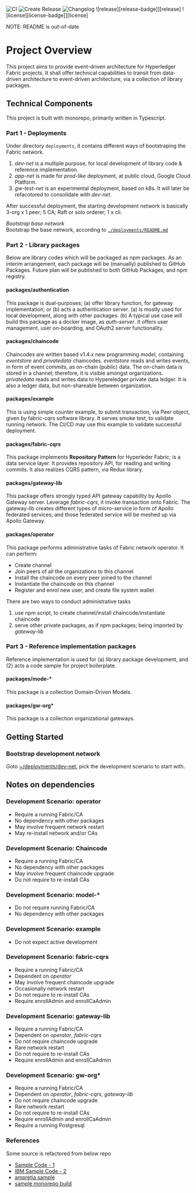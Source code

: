 ![CI](https://github.com/rtang03/open-platform-dlt/workflows/CI/badge.svg?branch=master)
![Create Release](https://github.com/rtang03/fabric-es/workflows/Create%20Release/badge.svg)
![Changelog](https://github.com/rtang03/fabric-es/workflows/Changelog/badge.svg)
![release][release-badge]][release]
![license][license-badge]][license]

NOTE: README is out-of-date

# Project Overview

This project aims to provide event-driven architecture for Hyperledger Fabric projects. It shall offer technical capabilities
to transit from data-driven architecture to event-driven architecture, via a collection of library packages.

## Technical Components

This project is built with monorepo, primarily written in Typescript.

### Part 1 - Deployments

Under directory `deployments`, it contains different ways of bootstraping the Fabric network.

1. _dev-net_ is a multiple purpose, for local development of library code & reference implementation.
2. _app-net_ is made for _prod-like_ deployment, at public cloud, Google Cloud Platform.
3. _gw-test-net_ is an experimental deployment, based on k8s. It will later be refacotored to consolidate with _dev-net_.

After successful deployment, the starting development network is basically 3-org x 1 peer; 5 CA; Raft or solo orderer; 1 x cli.

_Bootstrap base network_  
Bootstrap the base network, according to [`./deployments/README.md`](deployments/README.md)

### Part 2 - Library packages

Below are library codes which will be packaged as npm packages. As an interim arrangement, each package will be (manually)
published to GitHub Packages. Future plan will be published to both GitHub Packages, and npm registry.

#### packages/authentication

This package is dual-purposes; (a) offer library function, for gateway implementation; or (b) acts a authentication server.
(a) is mostly used for local development, along with other packages. (b) A typical use case will build this package as a
docker image, as _auth-server_. It offers user management, user on-boarding, and OAuth2 server functionality.

#### packages/chaincode

Chaincodes are written based v1.4.x new programming model, containing _eventstore_ and _privatedata_ chaincodes.
_eventstore_ reads and writes events, in form of event commits, as on-chain (public) data. The on-chain data is stored in a
channel; therefore, it is visible amongst organizations. _privatedata_ reads and writes data to Hypereledger private data ledger. It
is also a ledger data, but non-shareable between organization.

#### packages/example

This is using simple counter example, to submit transaction, via Peer object, given by fabric-cqrs software library.
It serves smoke test, to validate running network. The CI/CD may use this example to validate successful deployment.

#### packages/fabric-cqrs

This package implements **Repository Pattern** for Hyperleder Fabric; is a data service layer. It provides repository API, for
reading and writing commits. It also realizes CQRS pattern, via Redux library.

#### packages/gateway-lib

This package offers strongly typed API gateway capability by Apollo Gateway server. Leverage _fabric-cqrs_, it invoke transaction
onto Fabric. The gateway-lib creates different types of micro-service in form of Apollo federated services; and those
federated service will be meshed up via Apollo Gateway.

#### packages/operator

This package performs administrative tasks of Fabric network operator. It can perform:

- Create channel
- Join peers of all the organizations to this channel
- Install the chaincode on every peer joined to the channel
- Instantiate the chaincode on this channel
- Register and enrol new user, and create file system wallet

There are two ways to conduct administrative tasks

1. use npm script, to create channel/install chaincode/instantiate chaincode
2. serve other private packages, as if npm packages; being imported by _gateway-lib_

### Part 3 - Reference implementation packages

Reference implementation is used for (a) library package development, and (2) acts a code sample for project boilerplate.

#### packages/mode-\*

This package is a collection Domain-Driven Models.

#### packages/gw-org\*

This package is a collection organizational gateways.

## Getting Started

### Bootstrap development network

Goto [~/deployments/dev-net](./deployments/dev-net/README.md), pick the development scenario to start with.

## Notes on dependencies

### Development Scenario: operator

- Require a running Fabric/CA
- No dependency with other packages
- May involve frequent network restart
- May re-install network and/or CAs

### Development Scenario: Chaincode

- Require a running Fabric/CA
- No dependency with other packages
- May involve frequent chaincode upgrade
- Do not require to re-install CAs

### Development Scenario: model-*

- Do not require running Fabric/CA
- No dependency with other packages

### Development Scenario: example

- Do not expect active development

### Development Scenario: fabric-cqrs

- Require a running Fabric/CA
- Dependent on _operator_
- May involve frequent chaincode upgrade
- Occasionally network restart
- Do not require to re-install CAs
- Require enrollAdmin and enrollCaAdmin

### Development Scenario: gateway-lib

- Require a running Fabric/CA
- Dependent on _operator_, _fabric-cqrs_
- Do not require chaincode upgrade
- Rare network restart
- Do not require to re-install CAs
- Require enrollAdmin and enrollCaAdmin

### Development Scenario: gw-org*

- Require a running Fabric/CA
- Dependent on _operator_, _fabric-cqrs_, _gateway-lib_
- Do not require chaincode upgrade
- Rare network restart
- Do not require to re-install CAs
- Require enrollAdmin and enrollCaAdmin
- Require a running Postgresql

### References

Some source is refactored from below repo  
- [Sample Code - 1](https://github.com/kevin-hf/kevin-fabric-sdk-node)  
- [IBM Sample Code - 2](https://github.com/PacktPublishing/Handson-Blockchain-Development-with-Hyperledger)  
- [ampretia sample](https://github.com/ampretia/fabric-application-examples)
- [sample monorepo build](https://github.com/benawad/fullstack-graphql-airbnb-clone)

